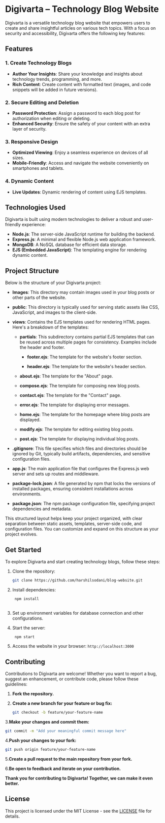 # Digivarta – Technology Blog Website

Digivarta is a versatile technology blog website that empowers users to create and share insightful articles on various tech topics. With a focus on security and accessibility, Digivarta offers the following key features:

## Features

### 1. Create Technology Blogs
- **Author Your Insights**: Share your knowledge and insights about technology trends, programming, and more.
- **Rich Content**: Create content with formatted text (images, and code snippets will be added in future versions).

### 2. Secure Editing and Deletion
- **Password Protection**: Assign a password to each blog post for authorization when editing or deleting.
- **Enhanced Security**: Ensure the safety of your content with an extra layer of security.

### 3. Responsive Design
- **Optimized Viewing**: Enjoy a seamless experience on devices of all sizes.
- **Mobile-Friendly**: Access and navigate the website conveniently on smartphones and tablets.

### 4. Dynamic Content
- **Live Updates**: Dynamic rendering of content using EJS templates.

## Technologies Used

Digivarta is built using modern technologies to deliver a robust and user-friendly experience:

- **Node.js**: The server-side JavaScript runtime for building the backend.
- **Express.js**: A minimal and flexible Node.js web application framework.
- **MongoDB**: A NoSQL database for efficient data storage.
- **EJS (Embedded JavaScript)**: The templating engine for rendering dynamic content.

## Project Structure

Below is the structure of your Digivarta project:

- **Images**: This directory may contain images used in your blog posts or other parts of the website.

- **public**: This directory is typically used for serving static assets like CSS, JavaScript, and images to the client-side.

- **views**: Contains the EJS templates used for rendering HTML pages. Here's a breakdown of the templates:

     - **partials**: This subdirectory contains partial EJS templates that can be reused across multiple pages for consistency. Examples include the header and footer.

          - **footer.ejs**: The template for the website's footer section.

          - **header.ejs**: The template for the website's header section.

   - **about.ejs**: The template for the "About" page.

   - **compose.ejs**: The template for composing new blog posts.

   - **contact.ejs**: The template for the "Contact" page.

   - **error.ejs**: The template for displaying error messages.

   - **home.ejs**: The template for the homepage where blog posts are displayed.

   - **modify.ejs**: The template for editing existing blog posts.

   - **post.ejs**: The template for displaying individual blog posts.

- **.gitignore**: This file specifies which files and directories should be ignored by Git, typically build artifacts, dependencies, and sensitive configuration files.

- **app.js**: The main application file that configures the Express.js web server and sets up routes and middleware.

- **package-lock.json**: A file generated by npm that locks the versions of installed packages, ensuring consistent installations across environments.

- **package.json**: The npm package configuration file, specifying project dependencies and metadata.

This structured layout helps keep your project organized, with clear separation between static assets, templates, server-side code, and configuration files. You can customize and expand on this structure as your project evolves.

## Get Started

To explore Digivarta and start creating technology blogs, follow these steps:

1. Clone the repository:
   ```bash
   git clone https://github.com/harshilsodani/blog-website.git

2. Install dependencies:
   ```bash
    npm install
     
3. Set up environment variables for database connection and other configurations.

4. Start the server:
   ```bash
    npm start

5. Access the website in your browser: `http://localhost:3000`

## Contributing

Contributions to Digivarta are welcome! Whether you want to report a bug, suggest an enhancement, or contribute code, please follow these guidelines:

1. **Fork the repository.**

2. **Create a new branch for your feature or bug fix:**
   ```bash
   git checkout -b feature/your-feature-name
   ```

3.**Make your changes and commit them:**
  ```bash
  git commit -m "Add your meaningful commit message here"
  ```

4.**Push your changes to your fork:**
  ```bash
  git push origin feature/your-feature-name
  ```

5.**Create a pull request to the main repository from your fork.**

6.**Be open to feedback and iterate on your contribution.**



**Thank you for contributing to Digivarta! Together, we can make it even better.**


## License

This project is licensed under the MIT License - see the [LICENSE](LICENSE) file for details.
